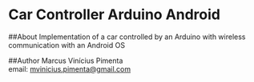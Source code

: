 Car Controller Arduino Android
==============================

##About
Implementation of a car controlled by an Arduino with wireless communication with an Android OS

##Author
Marcus Vinícius Pimenta  
email: [mvinicius.pimenta@gmail.com](mailto:mvinicius.pimenta@gmail.com)